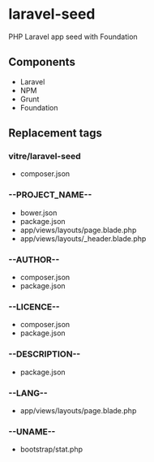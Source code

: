laravel-seed
============

PHP Laravel app seed with Foundation

## Components

 - Laravel
 - NPM
 - Grunt
 - Foundation

## Replacement tags

### vitre/laravel-seed

- composer.json

### --PROJECT_NAME--

 - bower.json
 - package.json
 - app/views/layouts/page.blade.php
 - app/views/layouts/_header.blade.php

### --AUTHOR--

 - composer.json
 - package.json

### --LICENCE--

 - composer.json
 - package.json

### --DESCRIPTION--

 - package.json

### --LANG--

 - app/views/layouts/page.blade.php

### --UNAME--

 - bootstrap/stat.php